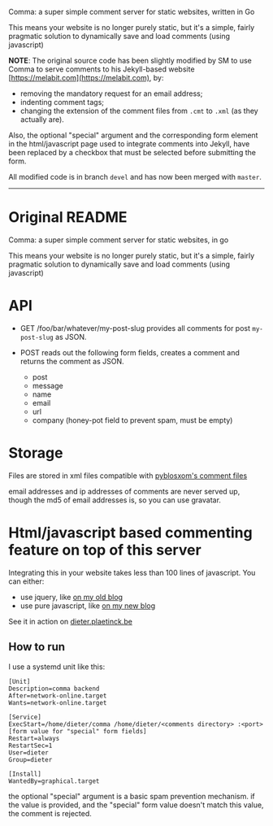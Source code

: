 Comma: a super simple comment server for static websites, written in Go

This means your website is no longer purely static, but it's a simple, fairly pragmatic solution to dynamically save and load comments (using javascript)

**NOTE**: The original source code has been slightly modified by SM to use Comma to serve comments to his Jekyll-based website [https://melabit.com](https://melabit.com), by:
- removing the mandatory request for an email address;
- indenting comment tags;
- changing the extension of the comment files from `.cmt` to `.xml` (as they actually are).

Also, the optional "special" argument and the corresponding form element in the html/javascript page used to integrate comments into Jekyll, have been replaced by a checkbox that must be selected before submitting the form.

All modified code is in branch `devel` and has now been merged with `master`.

---

# Original README

Comma: a super simple comment server for static websites, in go

This means your website is no longer purely static, but it's a simple, fairly pragmatic solution to dynamically save and load comments (using javascript)

# API

* GET /foo/bar/whatever/my-post-slug
  provides all comments for post `my-post-slug` as JSON.

* POST
  reads out the following form fields, creates a comment and returns the comment as JSON.
  - post
  - message
  - name
  - email
  - url
  - company (honey-pot field to prevent spam, must be empty)

# Storage

Files are stored in xml files compatible with [pyblosxom's comment files](http://pyblosxom.github.io/)

email addresses and ip addresses of comments are never served up, though the md5 of email addresses is,
so you can use gravatar.

# Html/javascript based commenting feature on top of this server

Integrating this in your website takes less than 100 lines of javascript.
You can either:

* use jquery, like [on my old blog](https://github.com/Dieterbe/hugo-theme-blog/blob/master/layouts/partials/comments.html)
* use pure javascript, like [on my new blog](https://github.com/Dieterbe/dieterblog/blob/master/layouts/partials/comments.html)


See it in action on [dieter.plaetinck.be](http://dieter.plaetinck.be/)

## How to run

I use a systemd unit like this:
```
[Unit]
Description=comma backend
After=network-online.target
Wants=network-online.target

[Service]
ExecStart=/home/dieter/comma /home/dieter/<comments directory> :<port> [form value for "special" form fields]
Restart=always
RestartSec=1
User=dieter
Group=dieter

[Install]
WantedBy=graphical.target
```

the optional "special" argument is a basic spam prevention mechanism. if the value is provided, and the "special" form value doesn't match this value,
the comment is rejected. 
